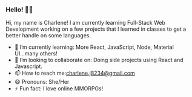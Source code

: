 ### Hello! 👋🏾


Hi, my name is Charlene! I am currently learning Full-Stack Web Development working on a few projects that I learned in classes to get a better handle on some languages. 

- 🌱 I’m currently learning: More React, JavaScript, Node, Material UI...many others!
- 👯 I’m looking to collaborate on: Doing side projects using React and Javascript.
- 📫 How to reach me:charlene.j8234@gmail.com
- 😄 Pronouns: She/Her
- ⚡ Fun fact: I love online MMORPGs!

